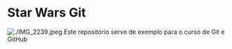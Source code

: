 # Star Wars Git
![./IMG_2239.jpeg](Eduardo)
Este repositório serve de exemplo para o curso de Git e GitHub